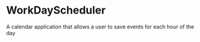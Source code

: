 # WorkDayScheduler
A calendar application that allows a user to save events for each hour of the day
